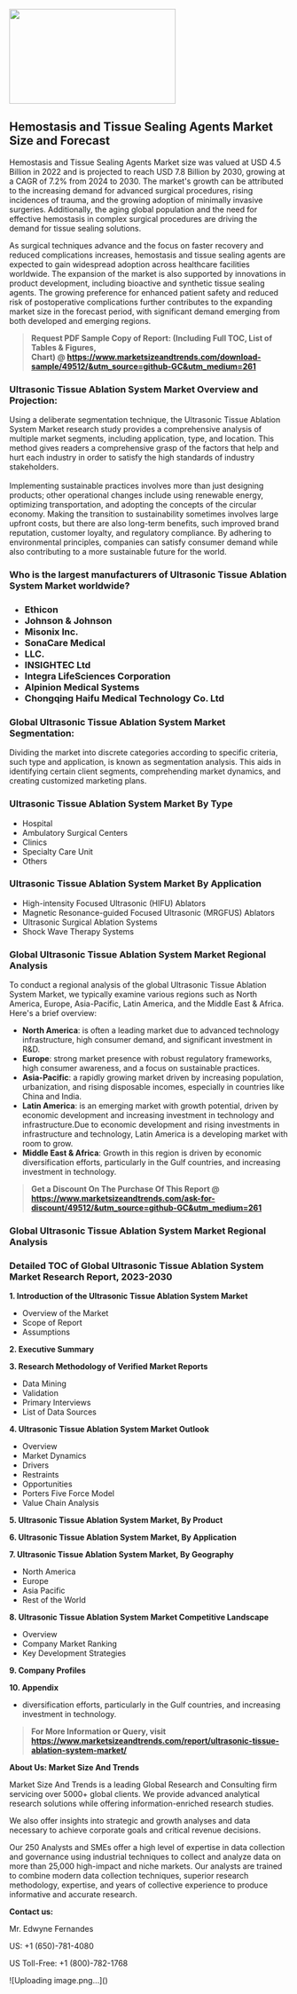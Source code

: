 <p><img class="alignnone size-medium wp-image-20088" src="https://ffe5etoiles.com/wp-content/uploads/2024/12/MST1-300x171.png" alt="" width="300" height="171" /></p><h2>Hemostasis and Tissue Sealing Agents Market Size and Forecast</h2><p>Hemostasis and Tissue Sealing Agents Market size was valued at USD 4.5 Billion in 2022 and is projected to reach USD 7.8 Billion by 2030, growing at a CAGR of 7.2% from 2024 to 2030. The market's growth can be attributed to the increasing demand for advanced surgical procedures, rising incidences of trauma, and the growing adoption of minimally invasive surgeries. Additionally, the aging global population and the need for effective hemostasis in complex surgical procedures are driving the demand for tissue sealing solutions.</p><p>As surgical techniques advance and the focus on faster recovery and reduced complications increases, hemostasis and tissue sealing agents are expected to gain widespread adoption across healthcare facilities worldwide. The expansion of the market is also supported by innovations in product development, including bioactive and synthetic tissue sealing agents. The growing preference for enhanced patient safety and reduced risk of postoperative complications further contributes to the expanding market size in the forecast period, with significant demand emerging from both developed and emerging regions.</p></p><blockquote id="" class=""><strong>Request PDF Sample Copy of Report: (Including Full TOC, List of Tables &amp; Figures, Chart)&nbsp;@&nbsp;<strong><a href="https://www.marketsizeandtrends.com/download-sample/49512/&utm_source=github-GC&utm_medium=261" target="_blank">https://www.marketsizeandtrends.com/download-sample/49512/&utm_source=github-GC&utm_medium=261</a></strong></strong></blockquote><h3 id="" class="">Ultrasonic Tissue Ablation System Market&nbsp;Overview and Projection:</h3><p id="" class="">Using a deliberate segmentation technique, the Ultrasonic Tissue Ablation System Market research study provides a comprehensive analysis of multiple market segments, including application, type, and location. This method gives readers a comprehensive grasp of the factors that help and hurt each industry in order to satisfy the high standards of industry stakeholders. <br /> <br />Implementing sustainable practices involves more than just designing products; other operational changes include using renewable energy, optimizing transportation, and adopting the concepts of the circular economy. Making the transition to sustainability sometimes involves large upfront costs, but there are also long-term benefits, such improved brand reputation, customer loyalty, and regulatory compliance. By adhering to environmental principles, companies can satisfy consumer demand while also contributing to a more sustainable future for the world.</p><h3 id="" class="">Who is the largest manufacturers of&nbsp;Ultrasonic Tissue Ablation System Market worldwide?</h3><h3 class=""><p><ul><li>Ethicon </li><li> Johnson & Johnson </li><li> Misonix Inc. </li><li> SonaCare Medical </li><li> LLC. </li><li> INSIGHTEC Ltd </li><li> Integra LifeSciences Corporation </li><li> Alpinion Medical Systems </li><li> Chongqing Haifu Medical Technology Co. Ltd</li></ul></p></h3><h3 id="" class="">Global&nbsp;Ultrasonic Tissue Ablation System Market Segmentation:</h3><p id="" class="">Dividing the market into discrete categories according to specific criteria, such type and application, is known as segmentation analysis. This aids in identifying certain client segments, comprehending market dynamics, and creating customized marketing plans.</p><h3 id="" class="">Ultrasonic Tissue Ablation System Market&nbsp;By Type</h3><p><p><ul><li>Hospital</li><li> Ambulatory Surgical Centers</li><li> Clinics</li><li> Specialty Care Unit</li><li> Others</p></li></ul></p></p><h3 id="" class="">Ultrasonic Tissue Ablation System Market&nbsp;By Application</h3><p class=""><p><ul><li>High-intensity Focused Ultrasonic (HIFU) Ablators</li><li> Magnetic Resonance-guided Focused Ultrasonic (MRGFUS) Ablators</li><li> Ultrasonic Surgical Ablation Systems</li><li> Shock Wave Therapy Systems</li></ul></p></p><h3 id="" class="">Global Ultrasonic Tissue Ablation System Market Regional Analysis</h3><p id="" class="">To conduct a regional analysis of the global Ultrasonic Tissue Ablation System Market, we typically examine various regions such as North America, Europe, Asia-Pacific, Latin America, and the Middle East &amp; Africa. Here's a brief overview:</p><ul><li><strong>North America</strong>: is often a leading market due to advanced technology infrastructure, high consumer demand, and significant investment in R&amp;D.</li><li><strong>Europe</strong>: strong market presence with robust regulatory frameworks, high consumer awareness, and a focus on sustainable practices.</li><li><strong>Asia-Pacific</strong>: a rapidly growing market driven by increasing population, urbanization, and rising disposable incomes, especially in countries like China and India.</li><li><strong>Latin America</strong>: is an emerging market with growth potential, driven by economic development and increasing investment in technology and infrastructure.Due to economic development and rising investments in infrastructure and technology, Latin America is a developing market with room to grow.</li><li><strong>Middle East &amp; Africa</strong>: Growth in this region is driven by economic diversification efforts, particularly in the Gulf countries, and increasing investment in technology.</li></ul><blockquote id="" class=""><strong>Get a Discount On The Purchase Of This Report @ <strong><a href="https://www.marketsizeandtrends.com/ask-for-discount/49512/&utm_source=github-GC&utm_medium=261" target="_blank">https://www.marketsizeandtrends.com/ask-for-discount/49512/&utm_source=github-GC&utm_medium=261</a></strong></strong></blockquote><h3 id="" class="">Global Ultrasonic Tissue Ablation System Market Regional Analysis</h3><h3 id="" class="">Detailed TOC of Global Ultrasonic Tissue Ablation System Market Research Report, 2023-2030</h3><p id="" class=""><strong>1. Introduction of the Ultrasonic Tissue Ablation System Market</strong></p><ul><li>Overview of the Market</li><li>Scope of Report</li><li>Assumptions</li></ul><p id="" class=""><strong>2. Executive Summary</strong></p><p id="" class=""><strong>3. Research Methodology of Verified Market Reports</strong></p><ul><li>Data Mining</li><li>Validation</li><li>Primary Interviews</li><li>List of Data Sources</li></ul><p id="" class=""><strong>4. Ultrasonic Tissue Ablation System Market Outlook</strong></p><ul><li>Overview</li><li>Market Dynamics</li><li>Drivers</li><li>Restraints</li><li>Opportunities</li><li>Porters Five Force Model</li><li>Value Chain Analysis</li></ul><p id="" class=""><strong>5. Ultrasonic Tissue Ablation System Market, By Product</strong></p><p id="" class=""><strong>6. Ultrasonic Tissue Ablation System Market, By Application</strong></p><p id="" class=""><strong>7. Ultrasonic Tissue Ablation System Market, By Geography</strong></p><ul><li>North America</li><li>Europe</li><li>Asia Pacific</li><li>Rest of the World</li></ul><p id="" class=""><strong>8. Ultrasonic Tissue Ablation System Market Competitive Landscape</strong></p><ul><li>Overview</li><li>Company Market Ranking</li><li>Key Development Strategies</li></ul><p id="" class=""><strong>9. Company Profiles</strong></p><p id="" class=""><strong>10. Appendix</strong></p><ul><li>diversification efforts, particularly in the Gulf countries, and increasing investment in technology.</li></ul><blockquote id="" class=""><strong>For More Information or Query, visit <strong><strong><a href="https://www.marketsizeandtrends.com/report/ultrasonic-tissue-ablation-system-market/" target="_blank">https://www.marketsizeandtrends.com/report/ultrasonic-tissue-ablation-system-market/</a></strong></strong></strong></blockquote><p id="" class=""><strong>About Us: Market Size And Trends</strong></p><p id="" class="">Market Size And Trends is a leading Global Research and Consulting firm servicing over 5000+ global clients. We provide advanced analytical research solutions while offering information-enriched research studies.</p><p id="" class="">We also offer insights into strategic and growth analyses and data necessary to achieve corporate goals and critical revenue decisions.</p><p id="" class="">Our 250 Analysts and SMEs offer a high level of expertise in data collection and governance using industrial techniques to collect and analyze data on more than 25,000 high-impact and niche markets. Our analysts are trained to combine modern data collection techniques, superior research methodology, expertise, and years of collective experience to produce informative and accurate research.</p><p id="" class=""><strong>Contact us:</strong></p><p id="" class="">Mr. Edwyne Fernandes</p><p id="" class="">US: +1 (650)-781-4080</p><p id="" class="">US Toll-Free: +1 (800)-782-1768</p>
![Uploading image.png…]()

